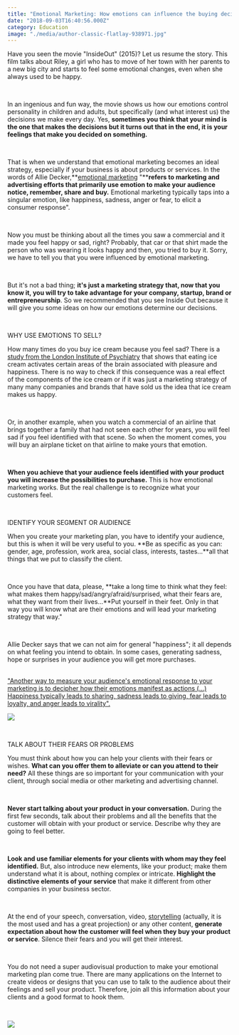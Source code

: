 ```yaml
---
title: "Emotional Marketing: How emotions can influence the buying decisions"
date: "2018-09-03T16:40:56.000Z"
category: Education
image: "./media/author-classic-flatlay-938971.jpg"
---
```


Have you seen the movie "InsideOut" (2015)? Let us resume the story. This film talks about Riley, a girl who has to move of her town with her parents to a new big city and starts to feel some emotional changes, even when she always used to be happy. 

<br/>

In an ingenious and fun way, the movie shows us how our emotions control personality in children and adults, but specifically (and what interest us) the decisions we make every day. Yes, **sometimes you think that your mind is the one that makes the decisions but it turns out that in the end, it is your feelings that make you decided on something.** 

<br/>

That is when we understand that emotional marketing becomes an ideal strategy, especially if your business is about products or services. In the words of Allie Decker,**[emotional marketing](https://blog.hubspot.com/marketing/emotion-marketing?utm_campaign=Marketing%20Blog%20Weekly%20Email%20Sends&utm_source=hs_email&utm_medium=email&utm_content=65356979) "****refers to marketing and advertising efforts that primarily use emotion to make your audience notice, remember, share and buy.** Emotional marketing typically taps into a singular emotion, like happiness, sadness, anger or fear, to elicit a consumer response". 

<br/>

Now you must be thinking about all the times you saw a commercial and it made you feel happy or sad, right? Probably, that car or that shirt made the person who was wearing it looks happy and then, you tried to buy it. Sorry, we have to tell you that you were influenced by emotional marketing.

<br/>

But it's not a bad thing; **it's just a marketing strategy that, now that you know it, you will try to take advantage for your company, startup, brand or entrepreneurship**. So we recommended that you see Inside Out because it will give you some ideas on how our emotions determine our decisions.

<br/>

<title-4>WHY USE EMOTIONS TO SELL?</title-4>

How many times do you buy ice cream because you feel sad? There is a [study from the London Institute of Psychiatry](https://www.clarin.com/ediciones-anteriores/prueban-comer-helado-hace-felices-personas_0_r1Jmsq_kAte.html) that shows that eating ice cream activates certain areas of the brain associated with pleasure and happiness. There is no way to check if this consequence was a real effect of the components of the ice cream or if it was just a marketing strategy of many many companies and brands that have sold us the idea that ice cream makes us happy. 

<br/>

Or, in another example, when you watch a commercial of an airline that brings together a family that had not seen each other for years, you will feel sad if you feel identified with that scene. So when the moment comes, you will buy an airplane ticket on that airline to make yours that emotion. 

<br/>

**When you achieve that your audience feels identified with your product you will increase the possibilities to purchase.** This is how emotional marketing works. But the real challenge is to recognize what your customers feel.

<br/>

<title-4>IDENTIFY YOUR SEGMENT OR AUDIENCE</title-4>

When you create your marketing plan, you have to identify your audience, but this is when it will be very useful to you. **Be as specific as you can: gender, age, profession, work area, social class, interests, tastes...**all that things that we put to classify the client. 

<br/>

Once you have that data, please, **take a long time to think what they feel: what makes them happy/sad/angry/afraid/surprised, what their fears are, what they want from their lives...**Put yourself in their feet. Only in that way you will know what are their emotions and will lead your marketing strategy that way." 

<br/>

Allie Decker says that we can not aim for general "happiness"; it all depends on what feeling you intend to obtain. In some cases, generating sadness, hope or surprises in your audience you will get more purchases.

<br/>

<block-quote>
<a href="https://blog.hubspot.com/marketing/emotion-marketing?utm_campaign=Marketing%20Blog%20Weekly%20Email%20Sends&utm_source=hs_email&utm_medium=email&utm_content=65356979">"Another way to measure your audience's emotional response to your marketing is to decipher how their emotions manifest as actions (...) Happiness typically leads to sharing, sadness leads to giving, fear leads to loyalty, and anger leads to virality".</a>
</block-quote>

<image src="./media/alphabet-business-close-up-326642.jpg"></image>

<br/>

<title-4>TALK ABOUT THEIR FEARS OR PROBLEMS</title-4>

You must think about how you can help your clients with their fears or wishes. **What can you offer them to alleviate or can you attend to their need?** All these things are so important for your communication with your client, through social media or other marketing and advertising channel. 

<br/>

**Never start talking about your product in your conversation.** During the first few seconds, talk about their problems and all the benefits that the customer will obtain with your product or service. Describe why they are going to feel better. 

<br/>

**Look and use familiar elements for your clients with whom may they feel identified.** But, also introduce new elements, like your product; make them understand what it is about, nothing complex or intricate. **Highlight the distinctive elements of your service** that make it different from other companies in your business sector. 

<br/>

At the end of your speech, conversation, video, [storytelling](https://cobuildlab.com/blog/why-all-companies-should-use-storytelling) (actually, it is the most used and has a great projection) or any other content, **generate expectation about how the customer will feel when they buy your product or service**. Silence their fears and you will get their interest. 

<br/>

You do not need a super audiovisual production to make your emotional marketing plan come true. There are many applications on the Internet to create videos or designs that you can use to talk to the audience about their feelings and sell your product. Therefore, join all this information about your clients and a good format to hook them.

<br/>

<image src="./media/adolescent-adorable-alone-207569.jpg"></image>